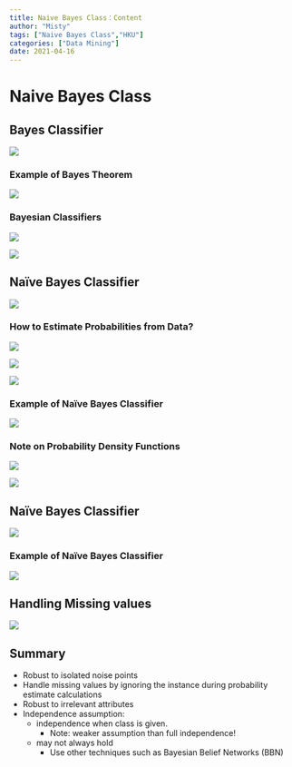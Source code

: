 ```yaml
---
title: Naive Bayes Class：Content
author: "Misty"
tags: ["Naive Bayes Class","HKU"]
categories: ["Data Mining"]
date: 2021-04-16
---
```


# Naive Bayes Class

## Bayes Classifier

![](https://raw.githubusercontent.com/M1styDay/image_hosting/master/hugo_images/20210417185443.png)

### Example of Bayes Theorem

![](https://raw.githubusercontent.com/M1styDay/image_hosting/master/hugo_images/20210417190339.png)

### Bayesian Classifiers

![](https://raw.githubusercontent.com/M1styDay/image_hosting/master/hugo_images/20210417190608.png)

![](https://raw.githubusercontent.com/M1styDay/image_hosting/master/hugo_images/20210417190624.png)

## Naïve Bayes Classifier

![](https://raw.githubusercontent.com/M1styDay/image_hosting/master/hugo_images/20210417190646.png)

### How to Estimate Probabilities from Data?

![](https://raw.githubusercontent.com/M1styDay/image_hosting/master/hugo_images/20210417190930.png)

![](https://raw.githubusercontent.com/M1styDay/image_hosting/master/hugo_images/20210417190946.png)

![](https://raw.githubusercontent.com/M1styDay/image_hosting/master/hugo_images/20210417191006.png)

### Example of Naïve Bayes Classifier

![](https://raw.githubusercontent.com/M1styDay/image_hosting/master/hugo_images/20210417191045.png)

### Note on Probability Density Functions

![](https://raw.githubusercontent.com/M1styDay/image_hosting/master/hugo_images/20210417191113.png)

![](https://raw.githubusercontent.com/M1styDay/image_hosting/master/hugo_images/20210417191128.png)

## Naïve Bayes Classifier

![](https://raw.githubusercontent.com/M1styDay/image_hosting/master/hugo_images/20210417191202.png)

### Example of Naïve Bayes Classifier

![](https://raw.githubusercontent.com/M1styDay/image_hosting/master/hugo_images/20210417191241.png)

## Handling Missing values

![](https://raw.githubusercontent.com/M1styDay/image_hosting/master/hugo_images/20210417191312.png)

## Summary

* Robust to isolated noise points
* Handle missing values by ignoring the instance during probability estimate calculations
* Robust to irrelevant attributes 
* Independence assumption:
    * independence when class is given. 
        * Note: weaker assumption than full independence!
    * may not always hold
        * Use other techniques such as Bayesian Belief Networks (BBN)
